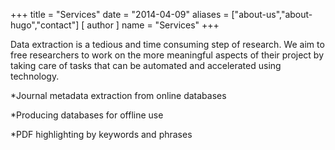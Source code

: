 +++
title = "Services"
date = "2014-04-09"
aliases = ["about-us","about-hugo","contact"]
[ author ]
name = "Services"
+++

Data extraction is a tedious and time consuming step of research. We aim to free researchers to work on the more meaningful aspects of their project by taking care of tasks that can be automated and accelerated using technology.

*Journal metadata extraction from online databases

*Producing databases for offline use

*PDF highlighting by keywords and phrases
